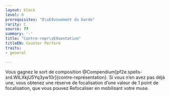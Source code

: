 ```yaml
---
layout: block
level: 6
prerequisites: "D\xE9vouement du barde"
rarity: C
source: ??
summary: '-'
title: "Contre-repr\xE9sentation"
titleEN: Counter Perform
traits:
- general

---
```


<p>Vous gagnez le sort de composition @Compendium[pf2e.spells-srd.WILXkjU5Yq3yw10r]{contre-représentation}. Si vous n’en avez pas déjà une, vous obtenez une réserve de focalisation d’une valeur de 1 point de focalisation, que vous pouvez Refocaliser en mobilisant votre muse.</p>